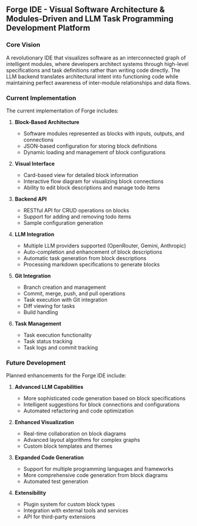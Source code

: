 ## **Forge IDE - Visual Software Architecture & Modules-Driven and LLM Task Programming Development Platform**

### Core Vision

A revolutionary IDE that visualizes software as an interconnected graph of intelligent modules, where developers architect systems through high-level specifications and task definitions rather than writing code directly. The LLM backend
translates architectural intent into functioning code while maintaining perfect awareness of inter-module relationships and data flows.

### Current Implementation

The current implementation of Forge includes:

1. **Block-Based Architecture**
    - Software modules represented as blocks with inputs, outputs, and connections
    - JSON-based configuration for storing block definitions
    - Dynamic loading and management of block configurations

2. **Visual Interface**
    - Card-based view for detailed block information
    - Interactive flow diagram for visualizing block connections
    - Ability to edit block descriptions and manage todo items

3. **Backend API**
    - RESTful API for CRUD operations on blocks
    - Support for adding and removing todo items
    - Sample configuration generation

4. **LLM Integration**
    - Multiple LLM providers supported (OpenRouter, Gemini, Anthropic)
    - Auto-completion and enhancement of block descriptions
    - Automatic task generation from block descriptions
    - Processing markdown specifications to generate blocks

5. **Git Integration**
    - Branch creation and management
    - Commit, merge, push, and pull operations
    - Task execution with Git integration
    - Diff viewing for tasks
    - Build handling

6. **Task Management**
    - Task execution functionality
    - Task status tracking
    - Task logs and commit tracking

### Future Development

Planned enhancements for the Forge IDE include:

1. **Advanced LLM Capabilities**
    - More sophisticated code generation based on block specifications
    - Intelligent suggestions for block connections and configurations
    - Automated refactoring and code optimization

2. **Enhanced Visualization**
    - Real-time collaboration on block diagrams
    - Advanced layout algorithms for complex graphs
    - Custom block templates and themes

3. **Expanded Code Generation**
    - Support for multiple programming languages and frameworks
    - More comprehensive code generation from block diagrams
    - Automated test generation

4. **Extensibility**
    - Plugin system for custom block types
    - Integration with external tools and services
    - API for third-party extensions
